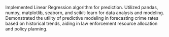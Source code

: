 Implemented Linear Regression algorithm for prediction. Utilized pandas, numpy, matplotlib, seaborn, and scikit-learn for data analysis and modeling. Demonstrated the utility of predictive modeling in forecasting crime rates based on historical trends, aiding in law enforcement resource allocation and policy planning.
